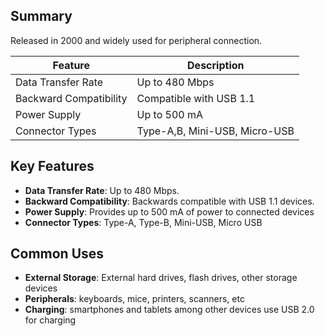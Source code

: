 ##  Summary
Released in 2000 and widely used for peripheral connection.

| Feature | Description |
|---------|-------------|
| Data Transfer Rate | Up to 480 Mbps |
| Backward Compatibility | Compatible with USB 1.1 |
| Power Supply | Up to 500 mA |
| Connector Types | Type-A,B, Mini-USB, Micro-USB |

## Key Features
- **Data Transfer  Rate**: Up to 480 Mbps.
- **Backward Compatibility**: Backwards compatible with USB 1.1 devices.
- **Power Supply**: Provides up to 500 mA of power to connected devices
- **Connector Types**: Type-A, Type-B, Mini-USB, Micro USB

## Common Uses
- **External Storage**: External hard drives, flash drives, other storage devices
- **Peripherals**: keyboards, mice, printers, scanners, etc
- **Charging**: smartphones and tablets among other devices use USB 2.0 for charging